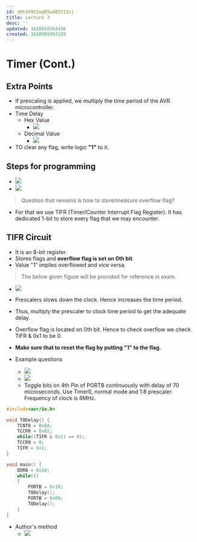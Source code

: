 ```yaml
---
id: oMt4V9S3ugR5w4Q5YIJcj
title: Lecture 3
desc: ''
updated: 1630910764458
created: 1630905993189
---
```


# Timer (Cont.)

## Extra Points
* If prescaling is applied, we multiply the time period of the AVR microcontroller.
* Time Delay
    * Hex Value
        * ![](/assets/images/2021-09-06-11-10-19.png)
    * Decimal Value
        * ![](/assets/images/2021-09-06-11-11-09.png)
* TO clear any flag, write logic **"1"** to it.

## Steps for programming
* ![](/assets/images/2021-09-06-11-23-39.png)
* ![](/assets/images/2021-09-06-11-32-17.png)

> Question that remains is how to store/measure overflow flag?
* For that we use TIFR (Timer/Counter Interrupt Flag Register). It has dedicated 1-bit to store every flag that we may encounter.

## TIFR Circuit
* It is an 8-bit register.
* Stores flags and **overflow flag is set on 0th bit**.
* Value "1" implies overflowed and vice versa.
> The below given figure will be provided for reference in exam.
* ![](/assets/images/2021-09-06-11-37-11.png)

* Prescalers slows down the clock. Hence increases the time period.
* Thus, multiply the prescaler to clock time period to get the adequate delay.
* Overflow flag is located on 0th bit. Hence to check overflow we check TIFR & 0x1 to be 0.
* **Make sure that to reset the flag by putting "1" to the flag.**
* Example questions
    * ![](/assets/images/2021-09-06-11-40-28.png)
    * ![](/assets/images/2021-09-06-11-42-27.png)
    * Toggle bits on 4th Pin of PORTB continuously with delay of 70 microseconds. Use Timer0, normal mode and 1:8 prescaler. Frequency of clock is 8MHz.
```c
#include<avr/io.h>

void T0Delay() {
    TCNT0 = 0xBA;
    TCCR0 = 0x02;
    while((TIFR & 0x1) == 0);
    TCCR0 = 0;
    TIFR = 0x1;
}

void main() {
	DDRB = 0x10;
	while(1)
	{
		PORTB = 0x10;
        T0Delay();
        PORTB = 0x00;
        T0Delay();
	}
}
```
* Author's method
    * ![](/assets/images/2021-09-06-12-12-18.png)
